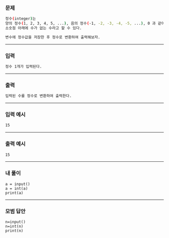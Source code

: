 ### 문제 
```sh
정수(integer)는
양의 정수(1, 2, 3, 4, 5, ...), 음의 정수(-1, -2, -3, -4, -5, ...), 0 과 같이
소숫점 아래에 수가 없는 수라고 할 수 있다.

변수에 정수값을 저장한 후 정수로 변환하여 출력해보자.
```
***

### 입력
```sh
정수 1개가 입력된다.
```
***

### 출력 
```sh
입력된 수를 정수로 변환하여 출력한다.
```
***

### 입력 예시
```sh
15
```
***

### 출력 예시
```sh
15
```
***

### 내 풀이
~~~
a = input()
a = int(a)
print(a)
~~~
***

### 모범 답안
~~~
n=input()
n=int(n)
print(n)
~~~
